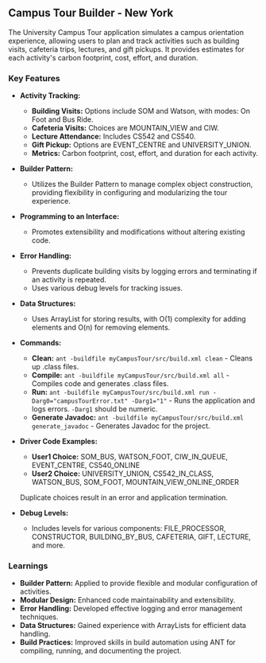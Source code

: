 ## Campus Tour Builder - New York

The University Campus Tour application simulates a campus orientation experience, allowing users to plan and track activities such as building visits, cafeteria trips, lectures, and gift pickups. It provides estimates for each activity's carbon footprint, cost, effort, and duration.

### Key Features

- **Activity Tracking:**
  - **Building Visits:** Options include SOM and Watson, with modes: On Foot and Bus Ride.
  - **Cafeteria Visits:** Choices are MOUNTAIN_VIEW and CIW.
  - **Lecture Attendance:** Includes CS542 and CS540.
  - **Gift Pickup:** Options are EVENT_CENTRE and UNIVERSITY_UNION.
  - **Metrics:** Carbon footprint, cost, effort, and duration for each activity.

- **Builder Pattern:**
  - Utilizes the Builder Pattern to manage complex object construction, providing flexibility in configuring and modularizing the tour experience.

- **Programming to an Interface:**
  - Promotes extensibility and modifications without altering existing code.

- **Error Handling:**
  - Prevents duplicate building visits by logging errors and terminating if an activity is repeated.
  - Uses various debug levels for tracking issues.

- **Data Structures:**
  - Uses ArrayList for storing results, with O(1) complexity for adding elements and O(n) for removing elements.

- **Commands:**
  - **Clean:** `ant -buildfile myCampusTour/src/build.xml clean` - Cleans up .class files.
  - **Compile:** `ant -buildfile myCampusTour/src/build.xml all` - Compiles code and generates .class files.
  - **Run:** `ant -buildfile myCampusTour/src/build.xml run -Darg0="campusTourError.txt" -Darg1="1"` - Runs the application and logs errors. `-Darg1` should be numeric.
  - **Generate Javadoc:** `ant -buildfile myCampusTour/src/build.xml generate_javadoc` - Generates Javadoc for the project.

- **Driver Code Examples:**
  - **User1 Choice:** SOM_BUS, WATSON_FOOT, CIW_IN_QUEUE, EVENT_CENTRE, CS540_ONLINE
  - **User2 Choice:** UNIVERSITY_UNION, CS542_IN_CLASS, WATSON_BUS, SOM_FOOT, MOUNTAIN_VIEW_ONLINE_ORDER

  Duplicate choices result in an error and application termination.

- **Debug Levels:**
  - Includes levels for various components: FILE_PROCESSOR, CONSTRUCTOR, BUILDING_BY_BUS, CAFETERIA, GIFT, LECTURE, and more.

### Learnings

- **Builder Pattern:** Applied to provide flexible and modular configuration of activities.
- **Modular Design:** Enhanced code maintainability and extensibility.
- **Error Handling:** Developed effective logging and error management techniques.
- **Data Structures:** Gained experience with ArrayLists for efficient data handling.
- **Build Practices:** Improved skills in build automation using ANT for compiling, running, and documenting the project.
